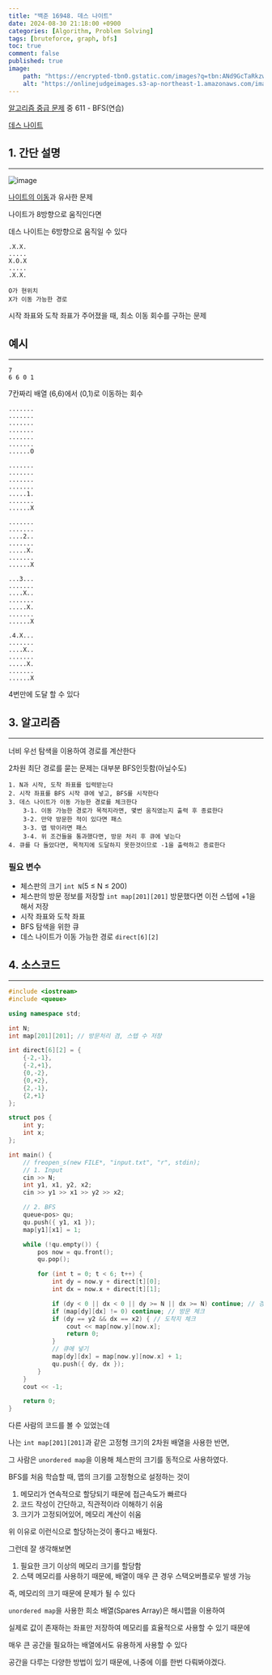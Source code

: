 ```yaml
---
title: "백준 16948. 데스 나이트"
date: 2024-08-30 21:18:00 +0900
categories: [Algorithm, Problem Solving]  
tags: [bruteforce, graph, bfs]    
toc: true
comment: false
published: true
image:
    path: "https://encrypted-tbn0.gstatic.com/images?q=tbn:ANd9GcTaRkzw0WQlMcpk5We2B_B7KOg1qYUcr9EotA&s"
    alt: "https://onlinejudgeimages.s3-ap-northeast-1.amazonaws.com/images/boj-og.png"
---
```


[알고리즘 중급 문제](https://jinhg0214.github.io/posts/problems2/) 중 611 - BFS(연습)

[데스 나이트](https://www.acmicpc.net/problem/16948)

## 1. 간단 설명
---

![image](https://github.com/user-attachments/assets/4a34e469-bcbc-4bab-af95-68e9ec9cbb28)


[나이트의 이동](https://www.acmicpc.net/problem/7562)과 유사한 문제

나이트가 8방향으로 움직인다면

데스 나이트는 6방향으로 움직일 수 있다

```
.X.X.
.....
X.O.X
.....
.X.X.

O가 현위치
X가 이동 가능한 경로
```

시작 좌표와 도착 좌표가 주어졌을 때, 최소 이동 회수를 구하는 문제

## 예시
---

```
7
6 6 0 1
```

7칸짜리 배열 (6,6)에서 (0,1)로 이동하는 회수 
```
.......
.......
.......
.......
.......
.......
......O

.......
.......
.......
.......
.....1.
.......
......X

.......
.......
....2..
.......
.....X.
.......
......X

...3...
.......
....X..
.......
.....X.
.......
......X

.4.X...
.......
....X..
.......
.....X.
.......
......X
```
4번만에 도달 할 수 있다

## 3. 알고리즘
---

너비 우선 탐색을 이용하여 경로를 계산한다

2차원 최단 경로를 묻는 문제는 대부분 BFS인듯함(아닐수도)

```
1. N과 시작, 도착 좌표를 입력받는다
2. 시작 좌표를 BFS 시작 큐에 넣고, BFS를 시작한다
3. 데스 나이트가 이동 가능한 경로를 체크한다
	3-1. 이동 가능한 경로가 목적지라면, 몇번 움직였는지 출력 후 종료한다
	3-2. 만약 방문한 적이 있다면 패스
	3-3. 맵 밖이라면 패스
	3-4. 위 조건들을 통과했다면, 방문 처리 후 큐에 넣는다
4. 큐를 다 돌았다면, 목적지에 도달하지 못한것이므로 -1을 출력하고 종료한다
```

### 필요 변수
- 체스판의 크기 `int N`(5 ≤ N ≤ 200)
- 체스판의 방문 정보를 저장할 `int map[201][201]` 방문했다면 이전 스텝에 +1을 해서 저장
- 시작 좌표와 도착 좌표
- BFS 탐색을 위한 큐
- 데스 나이트가 이동 가능한 경로 `direct[6][2]`

## 4. 소스코드
---

```cpp
#include <iostream>
#include <queue>

using namespace std;

int N;
int map[201][201]; // 방문처리 겸, 스텝 수 저장

int direct[6][2] = {
	{-2,-1},
	{-2,+1},
	{0,-2},
	{0,+2},
	{2,-1},
	{2,+1}
};

struct pos {
	int y;
	int x;
};

int main() {
	// freopen_s(new FILE*, "input.txt", "r", stdin);
    // 1. Input
	cin >> N;
	int y1, x1, y2, x2;
	cin >> y1 >> x1 >> y2 >> x2;

    // 2. BFS
	queue<pos> qu;
	qu.push({ y1, x1 });
	map[y1][x1] = 1; 

	while (!qu.empty()) {
		pos now = qu.front();
		qu.pop();

		for (int t = 0; t < 6; t++) {
			int dy = now.y + direct[t][0];
			int dx = now.x + direct[t][1];

			if (dy < 0 || dx < 0 || dy >= N || dx >= N) continue; // 경계 체크
			if (map[dy][dx] != 0) continue; // 방문 체크
			if (dy == y2 && dx == x2) { // 도착지 체크
				cout << map[now.y][now.x];
				return 0;
			}
            // 큐에 넣기
			map[dy][dx] = map[now.y][now.x] + 1;
			qu.push({ dy, dx });
		}
	}
	cout << -1;

	return 0;
}

```


다른 사람의 코드를 볼 수 있었는데

나는 `int map[201][201]`과 같은 고정형 크기의 2차원 배열을 사용한 반면,

그 사람은 `unordered map`을 이용해 체스판의 크기를 동적으로 사용하였다.

BFS를 처음 학습할 때, 맵의 크기를 고정형으로 설정하는 것이

1. 메모리가 연속적으로 할당되기 때문에 접근속도가 빠르다
2. 코드 작성이 간단하고, 직관적이라 이해하기 쉬움
3. 크기가 고정되어있어, 메모리 계산이 쉬움

위 이유로 이런식으로 할당하는것이 좋다고 배웠다.

그런데 잘 생각해보면

1. 필요한 크기 이상의 메모리 크기를 할당함
2. 스택 메모리를 사용하기 때문에, 배열이 매우 큰 경우 스택오버플로우 발생 가능

즉, 메모리의 크기 때문에 문제가 될 수 있다

`unordered map`을 사용한 희소 배열(Spares Array)은 해시맵을 이용하여

실제로 값이 존재하는 좌표만 저장하여 메모리를 효율적으로 사용할 수 있기 때문에

매우 큰 공간을 필요하는 배열에서도 유용하게 사용할 수 있다

공간을 다루는 다양한 방법이 있기 때문에, 나중에 이를 한번 다뤄봐야겠다.

